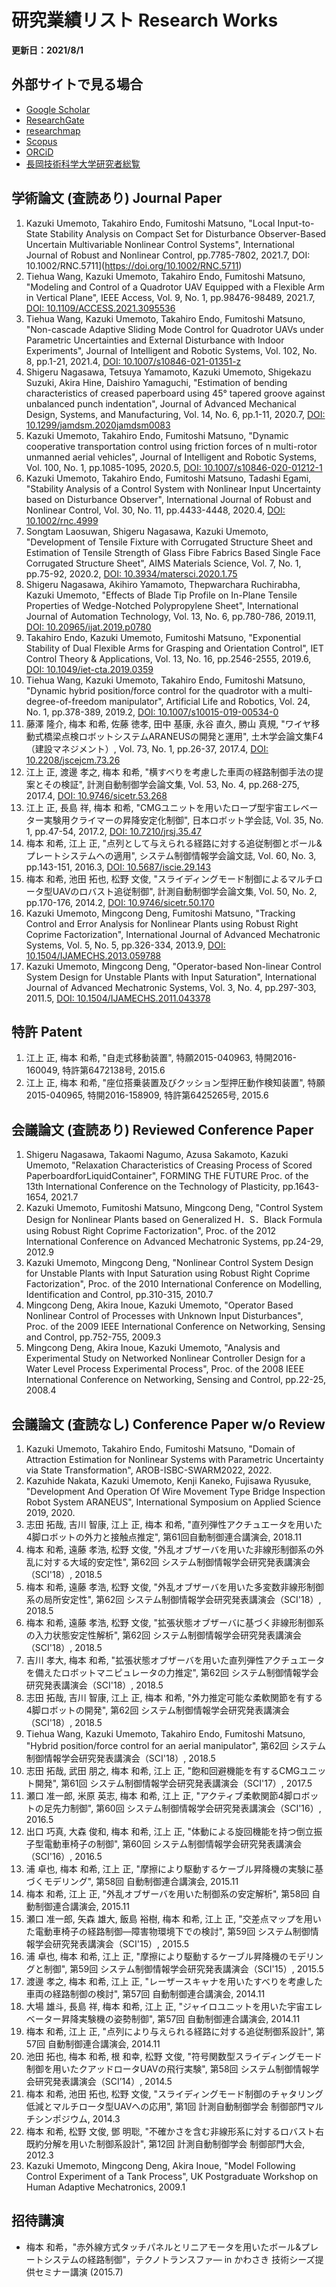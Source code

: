 # 研究業績リスト Research Works

**更新日：2021/8/1**

## 外部サイトで見る場合

* [Google Scholar](https://scholar.google.com/citations?user=oc6Y-GEAAAAJ&hl=ja)
* [ResearchGate](https://www.researchgate.net/profile/Kazuki_Umemoto2)
* [researchmap](https://researchmap.jp/kumemoto/)
* [Scopus](https://www.scopus.com/authid/detail.uri?authorId=24538065500)
* [ORCiD](https://orcid.org/0000-0002-1148-4114)
* [長岡技術科学大学研究者総覧](https://souran.nagaokaut.ac.jp/view?l=ja&u=100000683)

## 学術論文 (査読あり) Journal Paper

1. Kazuki Umemoto, Takahiro Endo, Fumitoshi Matsuno, "Local Input-to-State Stability Analysis on Compact Set for Disturbance Observer-Based Uncertain Multivariable Nonlinear Control Systems", International Journal of Robust and Nonlinear Control, pp.7785-7802, 2021.7, DOI: 10.1002/RNC.5711](https://doi.org/10.1002/RNC.5711)
1. Tiehua Wang, Kazuki Umemoto, Takahiro Endo, Fumitoshi Matsuno, "Modeling and Control of a Quadrotor UAV Equipped with a Flexible Arm in Vertical Plane", IEEE Access, Vol. 9, No. 1, pp.98476-98489, 2021.7, [DOI: 10.1109/ACCESS.2021.3095536](https://doi.org/10.1109/ACCESS.2021.3095536)
1. Tiehua Wang, Kazuki Umemoto, Takahiro Endo, Fumitoshi Matsuno, "Non-cascade Adaptive Sliding Mode Control for Quadrotor UAVs under Parametric Uncertainties and External Disturbance with Indoor Experiments", Journal of Intelligent and Robotic Systems, Vol. 102, No. 8, pp.1-21, 2021.4, [DOI: 10.1007/s10846-021-01351-z](https://doi.org/10.1007/s10846-021-01351-z)
1. Shigeru Nagasawa, Tetsuya Yamamoto, Kazuki Umemoto, Shigekazu Suzuki, Akira Hine, Daishiro Yamaguchi, "Estimation of bending characteristics of creased paperboard using 45° tapered groove against unbalanced punch indentation", Journal of Advanced Mechanical Design, Systems, and Manufacturing, Vol. 14, No. 6, pp.1-11, 2020.7, [DOI: 10.1299/jamdsm.2020jamdsm0083](https://doi.org/10.1299/jamdsm.2020jamdsm0083)
1. Kazuki Umemoto, Takahiro Endo, Fumitoshi Matsuno, "Dynamic cooperative transportation control using friction forces of n multi-rotor unmanned aerial vehicles", Journal of Intelligent and Robotic Systems, Vol. 100, No. 1, pp.1085-1095, 2020.5, [DOI: 10.1007/s10846-020-01212-1](https://doi.org/10.1007/s10846-020-01212-1)
1. Kazuki Umemoto, Takahiro Endo, Fumitoshi Matsuno, Tadashi Egami, "Stability Analysis of a Control System with Nonlinear Input Uncertainty based on Disturbance Observer", International Journal of Robust and Nonlinear Control, Vol. 30, No. 11, pp.4433-4448, 2020.4, [DOI: 10.1002/rnc.4999](https://doi.org/10.1002/rnc.4999)
1. Songtam Laosuwan, Shigeru Nagasawa, Kazuki Umemoto, "Development of Tensile Fixture with Corrugated Structure Sheet and Estimation of Tensile Strength of Glass Fibre Fabrics Based Single Face Corrugated Structure Sheet", AIMS Materials Science, Vol. 7, No. 1, pp.75-92, 2020.2, [DOI: 10.3934/matersci.2020.1.75](https://doi.org/10.3934/matersci.2020.1.75)
1. Shigeru Nagasawa, Akihiro Yamamoto, Thepwarchara Ruchirabha, Kazuki Umemoto, "Effects of Blade Tip Profile on In-Plane Tensile Properties of Wedge-Notched Polypropylene Sheet", International Journal of Automation Technology, Vol. 13, No. 6, pp.780-786, 2019.11, [DOI: 10.20965/ijat.2019.p0780](https://doi.org/10.20965/ijat.2019.p0780)
1. Takahiro Endo, Kazuki Umemoto, Fumitoshi Matsuno, "Exponential Stability of Dual Flexible Arms for Grasping and Orientation Control", IET Control Theory & Applications, Vol. 13, No. 16, pp.2546-2555, 2019.6, [DOI: 10.1049/iet-cta.2019.0359](https://doi.org/10.1049/iet-cta.2019.0359)
1. Tiehua Wang, Kazuki Umemoto, Takahiro Endo, Fumitoshi Matsuno, "Dynamic hybrid position/force control for the quadrotor with a multi-degree-of-freedom manipulator", Artificial Life and Robotics, Vol. 24, No. 1, pp.378-389, 2019.2, [DOI: 10.1007/s10015-019-00534-0](https://doi.org/10.1007/s10015-019-00534-0)
1. 藤澤 隆介, 梅本 和希, 佐藤 徳孝, 田中 基康, 永谷 直久, 勝山 真規, "ワイヤ移動式橋梁点検ロボットシステムARANEUSの開発と運用", 土木学会論文集F4（建設マネジメント）, Vol. 73, No. 1, pp.26-37, 2017.4, [DOI: 10.2208/jscejcm.73.26](https://doi.org/10.2208/jscejcm.73.26)
1. 江上 正, 渡邊 孝之, 梅本 和希, "横すべりを考慮した車両の経路制御手法の提案とその検証", 計測自動制御学会論文集, Vol. 53, No. 4, pp.268-275, 2017.4, [DOI: 10.9746/sicetr.53.268](https://doi.org/10.9746/sicetr.53.268)
1. 江上 正, 長島 祥, 梅本 和希, "CMGユニットを用いたロープ型宇宙エレベーター実験用クライマーの昇降安定化制御", 日本ロボット学会誌, Vol. 35, No. 1, pp.47-54, 2017.2, [DOI: 10.7210/jrsj.35.47](https://doi.org/10.7210/jrsj.35.47)
1. 梅本 和希, 江上 正, "点列として与えられる経路に対する追従制御とボール&プレートシステムへの適用", システム制御情報学会論文誌, Vol. 60, No. 3, pp.143-151, 2016.3, [DOI: 10.5687/iscie.29.143](https://doi.org/10.5687/iscie.29.143)
1. 梅本 和希, 池田 拓也, 松野 文俊, "スライディングモード制御によるマルチロータ型UAVのロバスト追従制御", 計測自動制御学会論文集, Vol. 50, No. 2, pp.170-176, 2014.2, [DOI: 10.9746/sicetr.50.170](https://doi.org/10.9746/sicetr.50.170)
1. Kazuki Umemoto, Mingcong Deng, Fumitoshi Matsuno, "Tracking Control and Error Analysis for Nonlinear Plants using Robust Right Coprime Factorization", International Journal of Advanced Mechatronic Systems, Vol. 5, No. 5, pp.326-334, 2013.9, [DOI: 10.1504/IJAMECHS.2013.059788](https://doi.org/10.1504/IJAMECHS.2013.059788)
1. Kazuki Umemoto, Mingcong Deng, "Operator-based Non-linear Control System Design for Unstable Plants with Input Saturation", International Journal of Advanced Mechatronic Systems, Vol. 3, No. 4, pp.297-303, 2011.5, [DOI: 10.1504/IJAMECHS.2011.043378](https://doi.org/10.1504/IJAMECHS.2011.043378)

## 特許 Patent

1. 江上 正, 梅本 和希, "自走式移動装置", 特願2015-040963, 特開2016-160049, 特許第6472138号, 2015.6
1. 江上 正, 梅本 和希, "座位搭乗装置及びクッション型押圧動作検知装置", 特願2015-040965, 特開2016-158909, 特許第6425265号, 2015.6

## 会議論文 (査読あり) Reviewed Conference Paper

1. Shigeru Nagasawa, Takaomi Nagumo, Azusa Sakamoto, Kazuki Umemoto, "Relaxation Characteristics of Creasing Process of Scored PaperboardforLiquidContainer", FORMING THE FUTURE Proc. of the 13th International Conference on the Technology of Plasticity, pp.1643-1654, 2021.7
2. Kazuki Umemoto, Fumitoshi Matsuno, Mingcong Deng, "Control System Design for Nonlinear Plants based on Generalized H．S．Black Formula using Robust Right Coprime Factorization", Proc. of the 2012 International Conference on Advanced Mechatronic Systems, pp.24-29, 2012.9
3. Kazuki Umemoto, Mingcong Deng, "Nonlinear Control System Design for Unstable Plants with Input Saturation using Robust Right Coprime Factorization", Proc. of the 2010 International Conference on Modelling, Identification and Control, pp.310-315, 2010.7
4. Mingcong Deng, Akira Inoue, Kazuki Umemoto, "Operator Based Nonlinear Control of Processes with Unknown Input Disturbances", Proc. of the 2009 IEEE International Conference on Networking, Sensing and Control, pp.752-755, 2009.3
5. Mingcong Deng, Akira Inoue, Kazuki Umemoto, "Analysis and Experimental Study on Networked Nonlinear Controller Design for a Water Level Process Experimental Process", Proc. of the 2008 IEEE International Conference on Networking, Sensing and Control, pp.22-25, 2008.4

## 会議論文 (査読なし) Conference Paper w/o Review

1. Kazuki Umemoto, Takahiro Endo, Fumitoshi Matsuno, "Domain of Attraction Estimation for Nonlinear Systems with Parametric Uncertainty via State Transformation", AROB-ISBC-SWARM2022, 2022.
2. Kazuhide Nakata, Kazuki Umemoto, Kenji Kaneko, Fujisawa Ryusuke, "Development And Operation Of Wire Movement Type Bridge Inspection Robot System ARANEUS", International Symposium on Applied Science 2019, 2020.
3. 志田 拓哉, 吉川 智康, 江上 正, 梅本 和希, "直列弾性アクチュエータを用いた4脚ロボットの外力と接触点推定", 第61回自動制御連合講演会, 2018.11
4. 梅本 和希, 遠藤 孝浩, 松野 文俊, "外乱オブザーバを用いた非線形制御系の外乱に対する大域的安定性", 第62回 システム制御情報学会研究発表講演会（SCI'18）, 2018.5
5. 梅本 和希, 遠藤 孝浩, 松野 文俊, "外乱オブザーバを用いた多変数非線形制御系の局所安定性", 第62回 システム制御情報学会研究発表講演会（SCI'18）, 2018.5
6. 梅本 和希, 遠藤 孝浩, 松野 文俊, "拡張状態オブザーバに基づく非線形制御系の入力状態安定性解析", 第62回 システム制御情報学会研究発表講演会（SCI'18）, 2018.5
7. 吉川 孝大, 梅本 和希, "拡張状態オブザーバを用いた直列弾性アクチュエータを備えたロボットマニピュレータの力推定", 第62回 システム制御情報学会研究発表講演会（SCI'18）, 2018.5
8. 志田 拓哉, 吉川 智康, 江上 正, 梅本 和希, "外力推定可能な柔軟関節を有する4脚ロボットの開発", 第62回 システム制御情報学会研究発表講演会（SCI'18）, 2018.5
9. Tiehua Wang, Kazuki Umemoto, Takahiro Endo, Fumitoshi Matsuno, "Hybrid position/force control for an aerial manipulator", 第62回 システム制御情報学会研究発表講演会（SCI'18）, 2018.5
10. 志田 拓哉, 武田 朋之, 梅本 和希, 江上 正, "飽和回避機能を有するCMGユニット開発", 第61回 システム制御情報学会研究発表講演会（SCI'17）, 2017.5
11. 瀬口 准一郎, 米原 英志, 梅本 和希, 江上 正, "アクティブ柔軟関節4脚ロボットの足先力制御", 第60回 システム制御情報学会研究発表講演会（SCI'16）, 2016.5
12. 出口 巧真, 大森 俊和, 梅本 和希, 江上 正, "体動による旋回機能を持つ倒立振子型電動車椅子の制御", 第60回 システム制御情報学会研究発表講演会（SCI'16）, 2016.5
13. 浦 卓也, 梅本 和希, 江上 正, "摩擦により駆動するケーブル昇降機の実験に基づくモデリング", 第58回 自動制御連合講演会, 2015.11
14. 梅本 和希, 江上 正, "外乱オブザーバを用いた制御系の安定解析", 第58回 自動制御連合講演会, 2015.11
15. 瀬口 准一郎, 矢森 雄大, 飯島 裕樹, 梅本 和希, 江上 正, "交差点マップを用いた電動車椅子の経路制御―障害物環境下での検討", 第59回 システム制御情報学会研究発表講演会（SCI'15）, 2015.5
16. 浦 卓也, 梅本 和希, 江上 正, "摩擦により駆動するケーブル昇降機のモデリングと制御", 第59回 システム制御情報学会研究発表講演会（SCI'15）, 2015.5
17. 渡邊 孝之, 梅本 和希, 江上 正, "レーザースキャナを用いたすべりを考慮した車両の経路制御の検討", 第57回 自動制御連合講演会, 2014.11
18. 大場 雄斗, 長島 祥, 梅本 和希, 江上 正, "ジャイロユニットを用いた宇宙エレベーター昇降実験機の姿勢制御", 第57回 自動制御連合講演会, 2014.11
19. 梅本 和希, 江上 正, "点列により与えられる経路に対する追従制御系設計", 第57回 自動制御連合講演会, 2014.11
20. 池田 拓也, 梅本 和希, 根 和幸, 松野 文俊, "符号関数型スライディングモード制御を用いたクアッドロータUAVの飛行実験", 第58回 システム制御情報学会研究発表講演会（SCI’14）, 2014.5
21. 梅本 和希, 池田 拓也, 松野 文俊, "スライディングモード制御のチャタリング低減とマルチロータ型UAVへの応用", 第1回 計測自動制御学会 制御部門マルチシンポジウム, 2014.3
22. 梅本 和希, 松野 文俊, 鄧 明聡, "不確かさを含む非線形系に対するロバスト右既約分解を用いた制御系設計", 第12回 計測自動制御学会 制御部門大会, 2012.3
23. Kazuki Umemoto, Mingcong Deng, Akira Inoue, "Model Following Control Experiment of a Tank Process", UK Postgraduate Workshop on Human Adaptive Mechatronics, 2009.1

## 招待講演

* 梅本 和希，"赤外線方式タッチパネルとリニアモータを用いたボール&プレートシステムの経路制御"，テクノトランスファ― in かわさき 技術シーズ提供セミナー講演 (2015.7)

